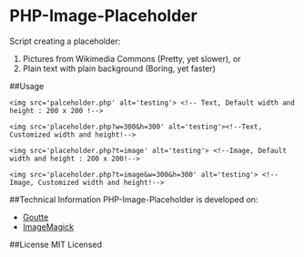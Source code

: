PHP-Image-Placeholder
=====================

Script creating a placeholder:
1. Pictures from Wikimedia Commons (Pretty, yet slower), or
2. Plain text with plain background (Boring, yet faster)

##Usage
```
<img src='palceholder.php' alt='testing'> <!-- Text, Default width and height : 200 x 200 !-->

<img src='placeholder.php?w=300&h=300' alt='testing'><!--Text, Customized width and height!-->

<img src='placeholder.php?t=image' alt='testing'> <!--Image, Default width and height : 200 x 200!-->

<img src='placeholder.php?t=image&w=300&h=300' alt='testing'> <!--Image, Customized width and height!-->
```
##Technical Information
PHP-Image-Placeholder is developed on:
- [Goutte](https://github.com/fabpot/Goutte)
- [ImageMagick](http://www.imagemagick.org/)

##License
MIT Licensed
